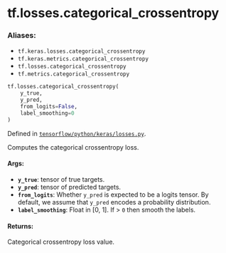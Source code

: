 <div itemscope itemtype="http://developers.google.com/ReferenceObject">
<meta itemprop="name" content="tf.losses.categorical_crossentropy" />
<meta itemprop="path" content="Stable" />
</div>

# tf.losses.categorical_crossentropy

### Aliases:

* `tf.keras.losses.categorical_crossentropy`
* `tf.keras.metrics.categorical_crossentropy`
* `tf.losses.categorical_crossentropy`
* `tf.metrics.categorical_crossentropy`

``` python
tf.losses.categorical_crossentropy(
    y_true,
    y_pred,
    from_logits=False,
    label_smoothing=0
)
```



Defined in [`tensorflow/python/keras/losses.py`](/code/stable/tensorflow/python/keras/losses.py).

Computes the categorical crossentropy loss.

#### Args:

* <b>`y_true`</b>: tensor of true targets.
* <b>`y_pred`</b>: tensor of predicted targets.
* <b>`from_logits`</b>: Whether `y_pred` is expected to be a logits tensor. By default,
    we assume that `y_pred` encodes a probability distribution.
* <b>`label_smoothing`</b>: Float in [0, 1]. If > `0` then smooth the labels.


#### Returns:

Categorical crossentropy loss value.